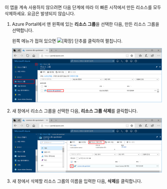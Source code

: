 이 앱을 계속 사용하지 않으려면 다음 단계에 따라 이 빠른 시작에서 만든 리소스를 모두 삭제하세요. 요금은 발생되지 않습니다.

1. Azure Portal에서 맨 왼쪽에 있는 **리소스 그룹**을 선택한 다음, 만든 리소스 그룹을 선택합니다.  

    왼쪽 메뉴가 접혀 있으면 ![[확장] 단추를](./media/cosmos-db-delete-resource-group/expand.png) 클릭하여 펼칩니다.

   ![Azure Portal의 메트릭](./media/cosmos-db-delete-resource-group/delete-resources-select.png)

2. 새 창에서 리소스 그룹을 선택한 다음, **리소스 그룹 삭제**를 클릭합니다.

   ![Azure Portal의 메트릭](./media/cosmos-db-delete-resource-group/delete-resources.png)   

3. 새 창에서 삭제할 리소스 그룹의 이름을 입력한 다음, **삭제**를 클릭합니다.

